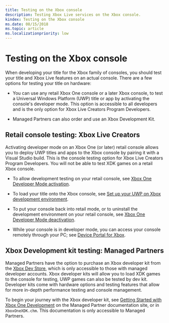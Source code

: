 ```yaml
---
title: Testing on the Xbox console
description: Testing Xbox Live services on the Xbox console.
kindex: Testing on the Xbox console
ms.date: 08/15/2018
ms.topic: article
ms.localizationpriority: low
---
```


# Testing on the Xbox console

When developing your title for the Xbox family of consoles, you should test your title and Xbox Live features on an actual console.
There are a few options for testing your title on hardware:

* You can use any retail Xbox One console or a later Xbox console, to test a Universal Windows Platform (UWP) title or app by activating the console's developer mode. This option is accessible to all developers and is the only option for Xbox Live Creators Program Developers.

* Managed Partners can also order and use an Xbox Development Kit.


## Retail console testing: Xbox Live Creators

Activating developer mode on an Xbox One (or later) retail console allows you to deploy UWP titles and apps to the Xbox console by pairing it with a Visual Studio build.
This is the console testing option for Xbox Live Creators Program Developers.
You will not be able to test XDK games on a retail Xbox console.

<!-- destination title includes "One" as of 3/20/2020: -->
* To allow development testing on your retail console, see [Xbox One Developer Mode activation](https://docs.microsoft.com/windows/uwp/xbox-apps/devkit-activation).

* To load your title onto the Xbox console, see [Set up your UWP on Xbox development environment](https://docs.microsoft.com/windows/uwp/xbox-apps/development-environment-setup#setting-up-your-xbox-one).

<!-- destination title includes "One" as of 3/20/2020: -->
* To put your console back into retail mode, or to uninstall the development environment on your retail console, see [Xbox One Developer Mode deactivation](https://docs.microsoft.com/windows/uwp/xbox-apps/devkit-deactivation).

* While your console is in developer mode, you can access your console remotely through your PC; see [Device Portal for Xbox](https://docs.microsoft.com/windows/uwp/debug-test-perf/device-portal-xbox).


## Xbox Development kit testing: Managed Partners

Managed Partners have the option to purchase an Xbox developer kit from the [Xbox Dev Store](https://gamedevstore.partners.extranet.microsoft.com/), which is only accessible to those with managed developer accounts.
Xbox developer kits will allow you to load XDK games to the console for testing, UWP games can also be tested by dev kit.
Developer kits come with hardware options and testing features that allow for more in-depth performance testing and console management.

To begin your journey with the Xbox developer kit, see [Getting Started with Xbox One Development](https://developer.microsoft.com/games/xbox/docs/xdk/atoc-getting-started) on the Managed Partner documentation site, or in `XboxOneXDK.chm`.
This documentation is only accessible to Managed Partners.
